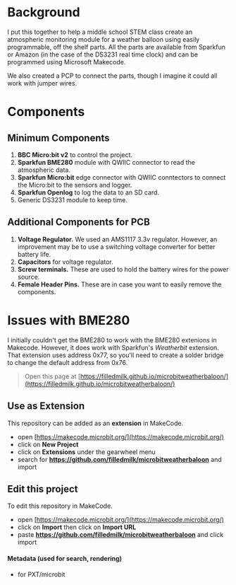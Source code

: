 # Background
I put this together to help a middle school STEM class create an atmospheric monitoring module for a  weather balloon using easily programmable, off the shelf parts. All the parts are available from Sparkfun or Amazon (in the case of the DS3231 real time clock) and can be programmed using Microsoft Makecode.

We also created a PCP to connect the parts, though I imagine it could all work with jumper wires.

# Components
## Minimum Components
1. **BBC Micro:bit v2** to control the project.
2. **Sparkfun BME280** module with QWIIC connector to read the atmospheric data.
3. **Sparkfun Micro:bit** edge connector with QWIIC conntectors to connect the Micro:bit to the sensors and logger.
4. **Sparkfun Openlog** to log the data to an SD card.
5. Generic DS3231 module to keep time.

## Additional Components for PCB
1. **Voltage Regulator.** We used an AMS1117 3.3v regulator. However, an improvement may be to use a switching voltage converter for better battery life.
2. **Capacitors** for voltage regulator.
3. **Screw terminals.** These are used to hold the battery wires for the power source.
4. **Female Header Pins.** These are in case you want to easily remove the components.

# Issues with BME280
I initially couldn't get the BME280 to work with the BME280 extenions in Makecode. However, it does work with Sparkfun's *Weatherbit* extension. That extension uses address 0x77, so you'll need to create a solder bridge to change the default address from 0x76.


> Open this page at [https://filledmilk.github.io/microbitweatherbaloon/](https://filledmilk.github.io/microbitweatherbaloon/)

## Use as Extension

This repository can be added as an **extension** in MakeCode.

* open [https://makecode.microbit.org/](https://makecode.microbit.org/)
* click on **New Project**
* click on **Extensions** under the gearwheel menu
* search for **https://github.com/filledmilk/microbitweatherbaloon** and import

## Edit this project

To edit this repository in MakeCode.

* open [https://makecode.microbit.org/](https://makecode.microbit.org/)
* click on **Import** then click on **Import URL**
* paste **https://github.com/filledmilk/microbitweatherbaloon** and click import

#### Metadata (used for search, rendering)

* for PXT/microbit
<script src="https://makecode.com/gh-pages-embed.js"></script><script>makeCodeRender("{{ site.makecode.home_url }}", "{{ site.github.owner_name }}/{{ site.github.repository_name }}");</script>

